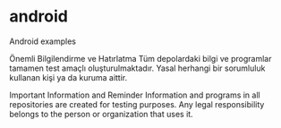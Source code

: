 # android
Android examples


Önemli Bilgilendirme ve Hatırlatma Tüm depolardaki bilgi ve programlar tamamen test amaçlı oluşturulmaktadır. Yasal herhangi bir sorumluluk kullanan kişi ya da kuruma aittir.

Important Information and Reminder Information and programs in all repositories are created for testing purposes. Any legal responsibility belongs to the person or organization that uses it.
